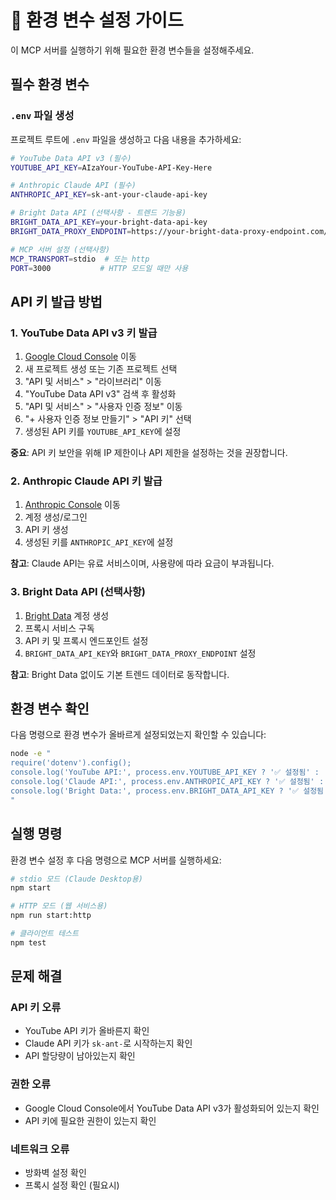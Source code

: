 # 🔧 환경 변수 설정 가이드

이 MCP 서버를 실행하기 위해 필요한 환경 변수들을 설정해주세요.

## 필수 환경 변수

### `.env` 파일 생성

프로젝트 루트에 `.env` 파일을 생성하고 다음 내용을 추가하세요:

```bash
# YouTube Data API v3 (필수)
YOUTUBE_API_KEY=AIzaYour-YouTube-API-Key-Here

# Anthropic Claude API (필수)
ANTHROPIC_API_KEY=sk-ant-your-claude-api-key

# Bright Data API (선택사항 - 트렌드 기능용)
BRIGHT_DATA_API_KEY=your-bright-data-api-key
BRIGHT_DATA_PROXY_ENDPOINT=https://your-bright-data-proxy-endpoint.com/api

# MCP 서버 설정 (선택사항)
MCP_TRANSPORT=stdio  # 또는 http
PORT=3000           # HTTP 모드일 때만 사용
```

## API 키 발급 방법

### 1. YouTube Data API v3 키 발급

1. [Google Cloud Console](https://console.cloud.google.com/) 이동
2. 새 프로젝트 생성 또는 기존 프로젝트 선택
3. "API 및 서비스" > "라이브러리" 이동
4. "YouTube Data API v3" 검색 후 활성화
5. "API 및 서비스" > "사용자 인증 정보" 이동
6. "+ 사용자 인증 정보 만들기" > "API 키" 선택
7. 생성된 API 키를 `YOUTUBE_API_KEY`에 설정

**중요**: API 키 보안을 위해 IP 제한이나 API 제한을 설정하는 것을 권장합니다.

### 2. Anthropic Claude API 키 발급

1. [Anthropic Console](https://console.anthropic.com/) 이동
2. 계정 생성/로그인
3. API 키 생성
4. 생성된 키를 `ANTHROPIC_API_KEY`에 설정

**참고**: Claude API는 유료 서비스이며, 사용량에 따라 요금이 부과됩니다.

### 3. Bright Data API (선택사항)

1. [Bright Data](https://brightdata.com/) 계정 생성
2. 프록시 서비스 구독
3. API 키 및 프록시 엔드포인트 설정
4. `BRIGHT_DATA_API_KEY`와 `BRIGHT_DATA_PROXY_ENDPOINT` 설정

**참고**: Bright Data 없이도 기본 트렌드 데이터로 동작합니다.

## 환경 변수 확인

다음 명령으로 환경 변수가 올바르게 설정되었는지 확인할 수 있습니다:

```bash
node -e "
require('dotenv').config();
console.log('YouTube API:', process.env.YOUTUBE_API_KEY ? '✅ 설정됨' : '❌ 없음');
console.log('Claude API:', process.env.ANTHROPIC_API_KEY ? '✅ 설정됨' : '❌ 없음');
console.log('Bright Data:', process.env.BRIGHT_DATA_API_KEY ? '✅ 설정됨' : '❌ 없음');
"
```

## 실행 명령

환경 변수 설정 후 다음 명령으로 MCP 서버를 실행하세요:

```bash
# stdio 모드 (Claude Desktop용)
npm start

# HTTP 모드 (웹 서비스용)
npm run start:http

# 클라이언트 테스트
npm test
```

## 문제 해결

### API 키 오류

- YouTube API 키가 올바른지 확인
- Claude API 키가 `sk-ant-`로 시작하는지 확인
- API 할당량이 남아있는지 확인

### 권한 오류

- Google Cloud Console에서 YouTube Data API v3가 활성화되어 있는지 확인
- API 키에 필요한 권한이 있는지 확인

### 네트워크 오류

- 방화벽 설정 확인
- 프록시 설정 확인 (필요시)
